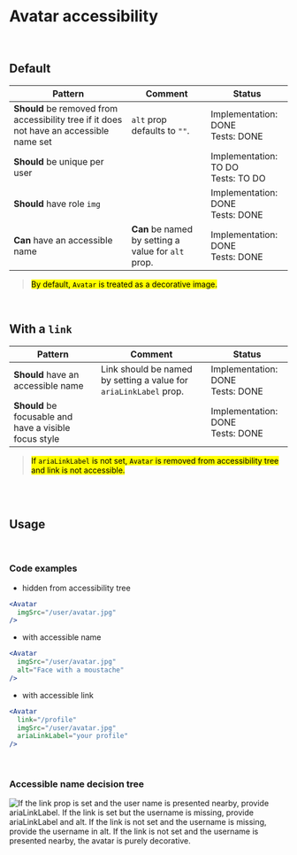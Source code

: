 # Avatar accessibility

<br/>

## Default

| Pattern                                                                                  | Comment                                             | Status                                  |
| ---------------------------------------------------------------------------------------- | --------------------------------------------------- | --------------------------------------- |
| **Should** be removed from accessibility tree if it does not have an accessible name set | `alt` prop defaults to `""`.                        | Implementation: DONE<br />Tests: DONE   |
| **Should** be unique per user                                                            |                                                     | Implementation: TO DO<br />Tests: TO DO |
| **Should** have role `img`                                                               |                                                     | Implementation: DONE<br />Tests: DONE   |
| **Can** have an accessible name                                                          | **Can** be named by setting a value for `alt` prop. | Implementation: DONE<br />Tests: DONE   |

> <mark>By default, `Avatar` is treated as a decorative image.</mark>

<br/>

## With a `link`

| Pattern                                                | Comment                                                           | Status                                |
| ------------------------------------------------------ | ----------------------------------------------------------------- | ------------------------------------- |
| **Should** have an accessible name                     | Link should be named by setting a value for `ariaLinkLabel` prop. | Implementation: DONE<br />Tests: DONE |
| **Should** be focusable and have a visible focus style |                                                                   | Implementation: DONE<br />Tests: DONE |

> <mark>If `ariaLinkLabel` is not set, `Avatar` is removed from accessibility tree and link is not accessible.</mark>

<br/>
<br/>

## Usage

<br/>

### Code examples

- hidden from accessibility tree

<!-- prettier-ignore -->
```jsx
<Avatar
  imgSrc="/user/avatar.jpg"
/>
```

- with accessible name

<!-- prettier-ignore -->
```jsx
<Avatar
  imgSrc="/user/avatar.jpg"
  alt="Face with a moustache"
/>
```

- with accessible link

```jsx
<Avatar
  link="/profile"
  imgSrc="/user/avatar.jpg"
  ariaLinkLabel="your profile"
/>
```

<br/>

### Accessible name decision tree

![If the link prop is set and the user name is presented nearby, provide ariaLinkLabel. If the link is set but the username is missing, provide ariaLinkLabel and alt. If the link is not set and the username is missing, provide the username in alt. If the link is not set and the username is presented nearby, the avatar is purely decorative.](/avatar-a11y-diagram.jpeg)
